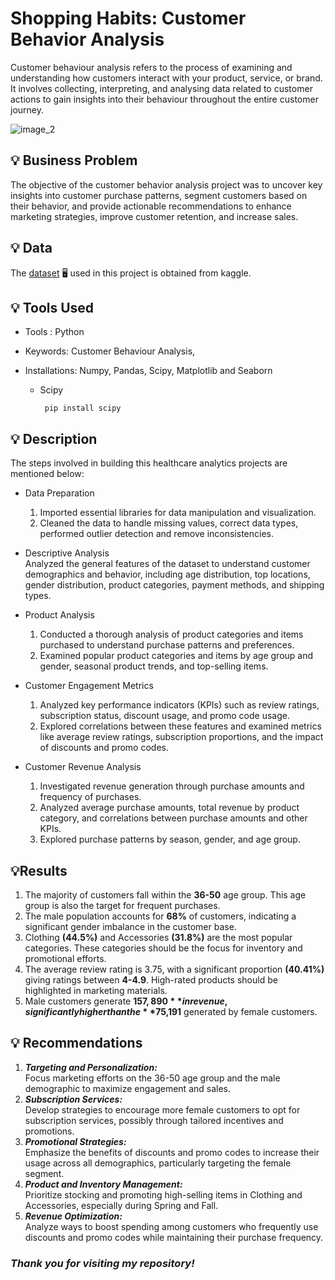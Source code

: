 # Shopping Habits: Customer Behavior Analysis

Customer behaviour analysis refers to the process of examining and understanding how customers interact with your product, service, or brand.
It involves collecting, interpreting, and analysing data related to customer actions to gain insights into their behaviour throughout the entire customer journey.

![image_2](https://github.com/user-attachments/assets/8abcc272-f473-49e0-a199-9ed98b15e79c)

## 💡 Business Problem
The objective of the customer behavior analysis project was to uncover key insights into customer purchase patterns, segment customers based on their behavior, and provide actionable recommendations to enhance marketing strategies, improve customer retention, and increase sales.

## 💡 Data
The [dataset](https://www.kaggle.com/datasets/zeesolver/consumer-behavior-and-shopping-habits-dataset/data?select=shopping_behavior_updated.csv) :desktop_computer: used in this project is obtained from kaggle.

## 💡 Tools Used
* Tools : Python
* Keywords: Customer Behaviour Analysis,  
* Installations: Numpy, Pandas, Scipy, Matplotlib and Seaborn
  <ul>
  <li>Scipy</li>
  
       pip install scipy
</ul>
  
## 💡 Description 
The steps involved in building this healthcare analytics projects are mentioned below:

* Data Preparation
  1. Imported essential libraries for data manipulation and visualization.
  2. Cleaned the data to handle missing values, correct data types, performed outlier detection and remove inconsistencies.
     
* Descriptive Analysis
<br> Analyzed the general features of the dataset to understand customer demographics and behavior, including age distribution, top locations, gender distribution, product categories, payment methods, and shipping types.

* Product Analysis
  1. Conducted a thorough analysis of product categories and items purchased to understand purchase patterns and preferences.
  2. Examined popular product categories and items by age group and gender, seasonal product trends, and top-selling items.

* Customer Engagement Metrics
  1. Analyzed key performance indicators (KPIs) such as review ratings, subscription status, discount usage, and promo code usage.
  2. Explored correlations between these features and examined metrics like average review ratings, subscription proportions, and the impact of discounts and promo codes.

* Customer Revenue Analysis
  1. Investigated revenue generation through purchase amounts and frequency of purchases.
  2. Analyzed average purchase amounts, total revenue by product category, and correlations between purchase amounts and other KPIs.
  3. Explored purchase patterns by season, gender, and age group.
   
 ## 💡Results

 1. The majority of customers fall within the **36-50** age group. This age group is also the target for frequent purchases.
 2. The male population accounts for **68%** of customers, indicating a significant gender imbalance in the customer base.
 3. Clothing **(44.5%)** and Accessories **(31.8%)** are the most popular categories. These categories should be the focus for inventory and promotional efforts.
 4. The average review rating is 3.75, with a significant proportion **(40.41%)** giving ratings between **4-4.9**. High-rated products should be highlighted in marketing materials.
 5. Male customers generate **$157,890** in revenue, significantly higher than the **$75,191** generated by female customers.

## 💡 Recommendations

1. _**Targeting and Personalization:**_ <br> Focus marketing efforts on the 36-50 age group and the male demographic to maximize engagement and sales.
2. _**Subscription Services:**_ <br> Develop strategies to encourage more female customers to opt for subscription services, possibly through tailored incentives and promotions.
3. _**Promotional Strategies:**_ <br> Emphasize the benefits of discounts and promo codes to increase their usage across all demographics, particularly targeting the female segment.
4. _**Product and Inventory Management:**_ <br> Prioritize stocking and promoting high-selling items in Clothing and Accessories, especially during Spring and Fall.
5. _**Revenue Optimization:**_ <br> Analyze ways to boost spending among customers who frequently use discounts and promo codes while maintaining their purchase frequency.

### _Thank you for visiting my repository!_

